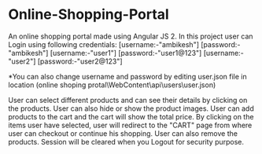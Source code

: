 # Online-Shopping-Portal
An online shopping portal made using Angular JS 2. In this project user can Login using following credentials:
[username:-"ambikesh"] [password:-"ambikesh"]
[username:-"user1"] [password:-"user1@123"]
[username:-"user2"] [password:-"user2@123"]

*You can also change username and password by editing user.json file in location (online shoping protal\WebContent\api\users\user.json)

User can select different products and can see their details by clicking on the products. User can also hide or show the product images.
User can add products to the cart and the cart will show the total price.
By clicking on the items user have selected, user will redirect to the "CART" page from where user can checkout or continue his shopping.
User can also remove the products.
Session will be cleared when you Logout for security purpose.

